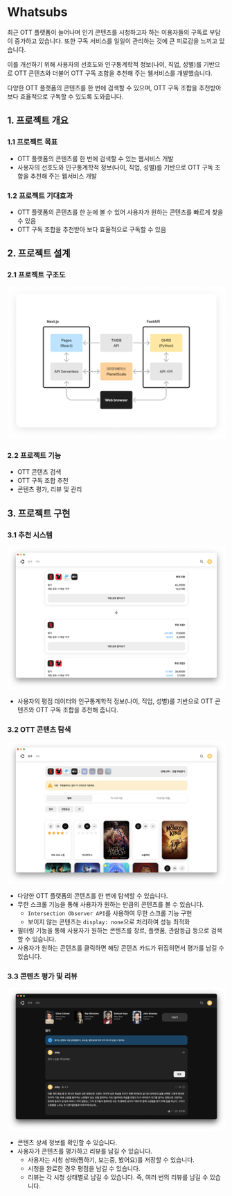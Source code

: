 # Whatsubs

최근 OTT 플랫폼이 늘어나며 인기 콘텐츠를 시청하고자 하는 이용자들의 구독료 부담이 증가하고 있습니다. 또한 구독 서비스를 일일이 관리하는 것에 큰 피로감을 느끼고 있습니다.

이를 개선하기 위해 사용자의 선호도와 인구통계학적 정보(나이, 직업, 성별)를 기반으로 OTT 콘텐츠와 더불어 OTT 구독 조합을 추천해 주는 웹서비스를 개발했습니다.

다양한 OTT 플랫폼의 콘텐츠를 한 번에 검색할 수 있으며, OTT 구독 조합을 추천받아 보다 효율적으로 구독할 수 있도록 도와줍니다.

## 1. 프로젝트 개요

### 1.1 프로젝트 목표

- OTT 플랫폼의 콘텐츠를 한 번에 검색할 수 있는 웹서비스 개발
- 사용자의 선호도와 인구통계학적 정보(나이, 직업, 성별)를 기반으로 OTT 구독 조합을 추천해 주는 웹서비스 개발

### 1.2 프로젝트 기대효과

- OTT 플랫폼의 콘텐츠를 한 눈에 볼 수 있어 사용자가 원하는 콘텐츠를 빠르게 찾을 수 있음
- OTT 구독 조합을 추천받아 보다 효율적으로 구독할 수 있음

## 2. 프로젝트 설계

### 2.1 프로젝트 구조도

![프로젝트 구조도](/documents/readme/2-1.png)

### 2.2 프로젝트 기능

- OTT 콘텐츠 검색
- OTT 구독 조합 추천
- 콘텐츠 평가, 리뷰 및 관리

## 3. 프로젝트 구현

### 3.1 추천 시스템

![추천 시스템](/documents/readme/3-1.png)

- 사용자의 평점 데이터와 인구통계학적 정보(나이, 직업, 성별)를 기반으로 OTT 콘텐츠와 OTT 구독 조합을 추천해 줍니다.

### 3.2 OTT 콘텐츠 탐색

![OTT 콘텐츠 탐색](/documents/readme/3-2.png)

- 다양한 OTT 플랫폼의 콘텐츠를 한 번에 탐색할 수 있습니다.
- 무한 스크롤 기능을 통해 사용자가 원하는 만큼의 콘텐츠를 볼 수 있습니다.
  - `Intersection Observer API`를 사용하여 무한 스크롤 기능 구현
  - 보이지 않는 콘텐츠는 `display: none`으로 처리하여 성능 최적화
- 필터링 기능을 통해 사용자가 원하는 콘텐츠를 장르, 플랫폼, 관람등급 등으로 검색할 수 있습니다.
- 사용자가 원하는 콘텐츠를 클릭하면 해당 콘텐츠 카드가 뒤집히면서 평가를 남길 수 있습니다.

### 3.3 콘텐츠 평가 및 리뷰

![콘텐츠 평가 및 리뷰](/documents/readme/3-3.png)

- 콘텐츠 상세 정보를 확인할 수 있습니다.
- 사용자가 콘텐츠를 평가하고 리뷰를 남길 수 있습니다.
  - 사용자는 시청 상태(찜하기, 보는중, 봤어요)를 저장할 수 있습니다.
  - 시청을 완료한 경우 평점을 남길 수 있습니다.
  - 리뷰는 각 시청 상태별로 남길 수 있습니다. 즉, 여러 번의 리뷰를 남길 수 있습니다.
